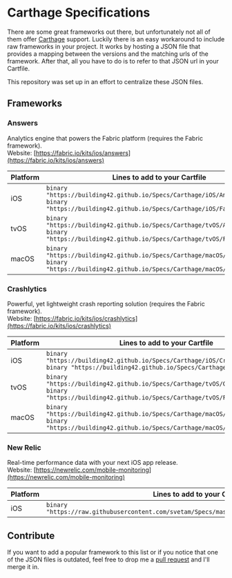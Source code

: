 # Carthage Specifications

There are some great frameworks out there, but unfortunately not all of them offer [Carthage](https://github.com/Carthage/Carthage) support. Luckily there is an easy workaround to include raw frameworks in your project. It works by hosting a JSON file that provides a mapping between the versions and the matching urls of the framework. After that, all you have to do is to refer to that JSON url in your Cartfile.

This repository was set up in an effort to centralize these JSON files.

## Frameworks

### Answers
Analytics engine that powers the Fabric platform (requires the Fabric framework).<br>
Website: [https://fabric.io/kits/ios/answers](https://fabric.io/kits/ios/answers)

| Platform | Lines to add to your Cartfile |
| -------- | -------- |
| iOS      | `binary "https://building42.github.io/Specs/Carthage/iOS/Answers.json"`<br>`binary "https://building42.github.io/Specs/Carthage/iOS/Fabric.json"` |
| tvOS     | `binary "https://building42.github.io/Specs/Carthage/tvOS/Answers.json"`<br>`binary "https://building42.github.io/Specs/Carthage/tvOS/Fabric.json"` |
| macOS    | `binary "https://building42.github.io/Specs/Carthage/macOS/Answers.json"`<br>`binary "https://building42.github.io/Specs/Carthage/macOS/Fabric.json"` |

### Crashlytics
Powerful, yet lightweight crash reporting solution (requires the Fabric framework).<br>
Website: [https://fabric.io/kits/ios/crashlytics](https://fabric.io/kits/ios/crashlytics)

| Platform | Lines to add to your Cartfile |
| -------- | -------- |
| iOS      | `binary "https://building42.github.io/Specs/Carthage/iOS/Crashlytics.json"`<br>`binary "https://building42.github.io/Specs/Carthage/iOS/Fabric.json"` |
| tvOS     | `binary "https://building42.github.io/Specs/Carthage/tvOS/Crashlytics.json"`<br>`binary "https://building42.github.io/Specs/Carthage/tvOS/Fabric.json"` |
| macOS    | `binary "https://building42.github.io/Specs/Carthage/macOS/Crashlytics.json"`<br>`binary "https://building42.github.io/Specs/Carthage/macOS/Fabric.json"` |

### New Relic
Real-time performance data with your next iOS app release.<br>
Website: [https://newrelic.com/mobile-monitoring](https://newrelic.com/mobile-monitoring)

| Platform | Lines to add to your Cartfile |
| -------- | -------- |
| iOS      | `binary "https://raw.githubusercontent.com/svetam/Specs/master/Carthage/iOS/NewRelicAgent.json"` |

## Contribute

If you want to add a popular framework to this list or if you notice that one of the JSON files is outdated, feel free to drop me a [pull request](https://github.com/Building42/Specs/pulls) and I'll merge it in.
